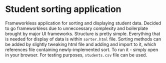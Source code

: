 # Student sorting application

Frameworkless application for sorting and displaying student data. Decided to go frameworkless due to unneccessary complexity and boilerplate brought by major UI frameworks.
Structure is pretty simple. Everything that is needed for display of data is within `sorter.html` file. Sorting methods can be added by slightly tweaking html file and adding and import to it, which references file containing newly-implemented sort.
To run it - simply open in your browser. For testing purposes, `students.csv` file can be used.